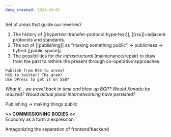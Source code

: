 ```yaml
---
date_created: 2021-03-01
---
```


Set of areas that guide our reveries?

1. The history of [[hypertext-transfer-protocol|hypertext]], [[rss]]+adjacent protocols and standards.
2. The act of [[publishing]] as "making something public" → publicness → hybrid [[public space]].
3. The possibilities for *the infrastructural* (maintenance/repair) to draw from the past to rethink the present through co-operative approaches.

<!--more-->

```
Publish from RSS to arena?
RSS to twitter? The gram? 
Use DPress to get it on SSB?
```

_What if... we travel back in time and blow up BGP? Would Xanadu be realized? Would actual plural internetworking have persisted?_

Publishing → making things public 

**>> COMMISSIONING BODIES <<**   
Economy as a form a expression

Antagonizing the separation of frontend/backend
